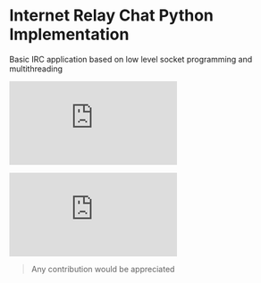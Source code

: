 # Internet Relay Chat Python Implementation 

Basic IRC application based on low level socket programming and multithreading


![png](https://github.com/Sekomer/IRC-Python/img/0.img)


![png](https://github.com/Sekomer/IRC-Python/img/1.img)


> Any contribution would be appreciated

